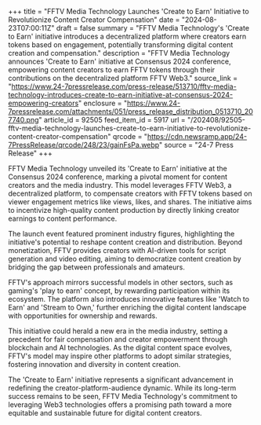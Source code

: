 +++
title = "FFTV Media Technology Launches 'Create to Earn' Initiative to Revolutionize Content Creator Compensation"
date = "2024-08-23T07:00:11Z"
draft = false
summary = "FFTV Media Technology's 'Create to Earn' initiative introduces a decentralized platform where creators earn tokens based on engagement, potentially transforming digital content creation and compensation."
description = "FFTV Media Technology announces 'Create to Earn' initiative at Consensus 2024 conference, empowering content creators to earn FFTV tokens through their contributions on the decentralized platform FFTV Web3."
source_link = "https://www.24-7pressrelease.com/press-release/513710/fftv-media-technology-introduces-create-to-earn-initiative-at-consensus-2024-empowering-creators"
enclosure = "https://www.24-7pressrelease.com/attachments/051/press_release_distribution_0513710_207740.png"
article_id = 92505
feed_item_id = 5917
url = "/202408/92505-fftv-media-technology-launches-create-to-earn-initiative-to-revolutionize-content-creator-compensation"
qrcode = "https://cdn.newsramp.app/24-7PressRelease/qrcode/248/23/gainFsPa.webp"
source = "24-7 Press Release"
+++

<p>FFTV Media Technology unveiled its 'Create to Earn' initiative at the Consensus 2024 conference, marking a pivotal moment for content creators and the media industry. This model leverages FFTV Web3, a decentralized platform, to compensate creators with FFTV tokens based on viewer engagement metrics like views, likes, and shares. The initiative aims to incentivize high-quality content production by directly linking creator earnings to content performance.</p><p>The launch event featured prominent industry figures, highlighting the initiative's potential to reshape content creation and distribution. Beyond monetization, FFTV provides creators with AI-driven tools for script generation and video editing, aiming to democratize content creation by bridging the gap between professionals and amateurs.</p><p>FFTV's approach mirrors successful models in other sectors, such as gaming's 'play to earn' concept, by rewarding participation within its ecosystem. The platform also introduces innovative features like 'Watch to Earn' and 'Stream to Own,' further enriching the digital content landscape with opportunities for ownership and rewards.</p><p>This initiative could herald a new era in the media industry, setting a precedent for fair compensation and creator empowerment through blockchain and AI technologies. As the digital content space evolves, FFTV's model may inspire other platforms to adopt similar strategies, fostering innovation and diversity in content creation.</p><p>The 'Create to Earn' initiative represents a significant advancement in redefining the creator-platform-audience dynamic. While its long-term success remains to be seen, FFTV Media Technology's commitment to leveraging Web3 technologies offers a promising path toward a more equitable and sustainable future for digital content creators.</p>